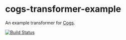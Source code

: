 # cogs-transformer-example

An example transformer for [Cogs].

[![Build Status]](http://travis-ci.org/caseywebdev/cogs-transformer-example)

[Cogs]: https://github.com/caseywebdev/cogs
[Build Status]: https://secure.travis-ci.org/caseywebdev/cogs-transformer-example.png
